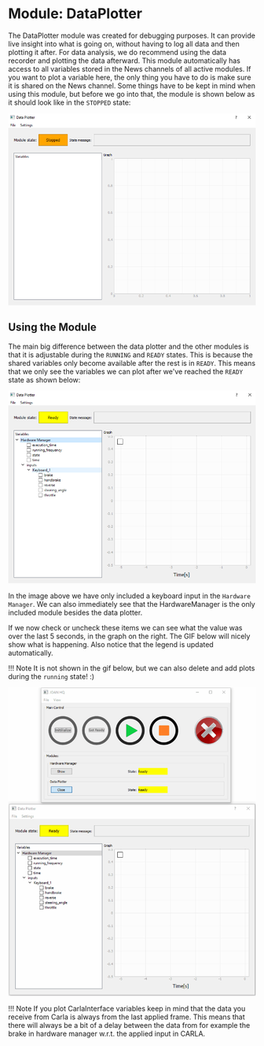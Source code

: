 # Module: DataPlotter
The DataPlotter module was created for debugging purposes. It can provide live insight into what is going on, without having to log all data and then plotting it after. For data analysis, we do recommend using the data recorder and plotting the data afterward. This module automatically has access to all variables stored in the News channels of all active modules. If you want to plot a variable here, the only thing you have to do is make sure it is shared on the News channel. Some things have to be kept in mind when using this module, but before we go into that, the module is shown below as it should look like in the `STOPPED` state:
 
![DataPlotter](imgs/modules-dataplotter-stopped.PNG)
 
## Using the Module
 The main big difference between the data plotter and the other modules is that it is adjustable during the `RUNNING` and `READY`
 states. This is because the shared variables only become available after the rest is in `READY`. This means that we only see
 the variables we can plot after we've reached the `READY` state as shown below:
 
  ![DataPlotter Ready](imgs/modules-dataplotter-ready.PNG)
 
 In the image above we have only included a keyboard input in the `Hardware Manager`. We can also immediately see that the HardwareManager 
 is the only included module besides the data plotter.
 
 If we now check or uncheck these items we can see what the value was over the last 5 seconds, in the graph on the right. The GIF below
 will nicely show what is happening. Also notice that the legend is updated automatically. 

!!! Note
    It is not shown in the gif below, but we can also delete and add plots during the `running` state! :)
 
 ![DataPlotter GIF](gifs/modules-dataplotter.gif)
 
!!! Note
    If you plot CarlaInterface variables keep in mind that the data you receive from Carla is always from the last applied frame. This means that
    there will always be a bit of a delay between the data from for example the brake in hardware manager w.r.t. the applied input in CARLA.
